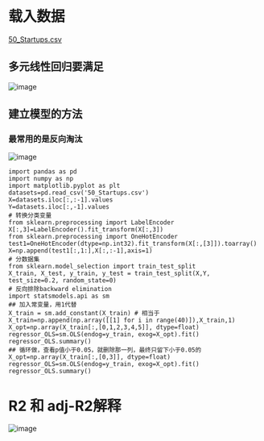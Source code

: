 # 载入数据
[50_Startups.csv](https://github.com/171909771/DATA-scientist/files/8983753/50_Startups.csv)
## 多元线性回归要满足
![image](https://user-images.githubusercontent.com/41554601/175755446-9051c9c5-842d-4c53-8df5-9db9e7c42461.png)
## 建立模型的方法
### 最常用的是反向淘汰
![image](https://user-images.githubusercontent.com/41554601/175755475-9115ee26-3834-4a6e-8ea6-795bc9f0606d.png)
```
import pandas as pd
import numpy as np 
import matplotlib.pyplot as plt 
datasets=pd.read_csv('50_Startups.csv')
X=datasets.iloc[:,:-1].values
Y=datasets.iloc[:,-1].values
# 转换分类变量
from sklearn.preprocessing import LabelEncoder
X[:,3]=LabelEncoder().fit_transform(X[:,3])
from sklearn.preprocessing import OneHotEncoder
test1=OneHotEncoder(dtype=np.int32).fit_transform(X[:,[3]]).toarray()
X=np.append(test1[:,1:],X[:,:-1],axis=1)
# 分数据集
from sklearn.model_selection import train_test_split
X_train, X_test, y_train, y_test = train_test_split(X,Y, test_size=0.2, random_state=0)
# 反向排除backward elimination
import statsmodels.api as sm
## 加入常变量，用1代替
X_train = sm.add_constant(X_train) # 相当于X_train=np.append(np.array([[1] for i in range(40)]),X_train,1)
X_opt=np.array(X_train[:,[0,1,2,3,4,5]], dtype=float)
regressor_OLS=sm.OLS(endog=y_train, exog=X_opt).fit()
regressor_OLS.summary()
## 循环做，查看p值小于0.05，就删除那一列，最终只留下小于0.05的
X_opt=np.array(X_train[:,[0,3]], dtype=float)
regressor_OLS=sm.OLS(endog=y_train, exog=X_opt).fit()
regressor_OLS.summary()
```
# R2 和 adj-R2解释
![image](https://user-images.githubusercontent.com/41554601/175761861-c482f4ef-d9ee-400a-918f-306369450da1.png)

